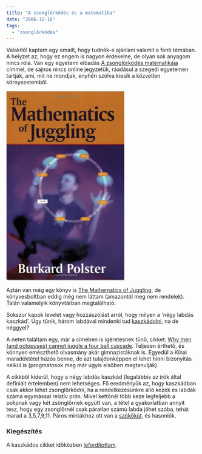```yaml
---
title: "A zsonglőrködés és a matematika"
date: "2006-12-16"
tags: 
  - "zsonglőrködés"
---
```


Valakitől kaptam egy emailt, hogy tudnék-e ajánlani valamit a fenti témában. A helyzet az, hogy ez engem is nagyon érdekelne, de olyan sok anyagom nincs róla. Van egy egyetemi előadás [A zsonglőrködés matematikája](http://www.math.u-szeged.hu/tagok/czedli/oktatas/zs-mat.htm) címmel, de sajnos nincs online jegyzetük, ráadásul a szegedi egyetemen tartják, ami, mit ne mondjak, enyhén szólva kiesik a közvetlen környezetemből.

![Capture](images/Capture-311x500.webp)

Aztán van még egy könyv is [The Mathematics of Juggling](http://www.amazon.com/Mathematics-Juggling-Burkard-Polster/dp/0387955135), de könyvesboltban eddig még nem láttam (amazontól meg nem rendelek). Talán valamelyik könyvtárban megtalálható.

Sokszor kapok levelet vagy hozzászólást arról, hogy milyen a 'négy labdás kaszkád'. Úgy tűnik, három labdával mindenki tud [kaszkádolni](http://zsonglor.csokavar.hu/tricks/ball3Cascade.php), na de néggyel?

A neten találtam egy, már a címében is ígéretesnek tűnő, cikket: [Why men (and octopuses) cannot juggle a four ball cascade](http://www.win.tue.nl/~sjouke/misc/jugglepaper.html). Teljesen érthető, és könnyen emészthető olvasmány akár gimnazistáknak is. Egyedül a Kínai maradéktétel húzós benne, de azt tulajdonképpen el lehet hinni bizonyítás nélkül is (progmatosok meg már úgyis elsőben megtanulják).

A cikkből kiderül, hogy a négy labdás kaszkád (legalábbis az írók által definiált értelemben) nem lehetséges. Fő eredményük az, hogy kaszkádban csak akkor lehet zsonglőrködni, ha a rendelkezésünkre álló kezek és labdák száma egymással relatív prím. Mivel kettőnél több keze legfeljebb a polipnak vagy két zsönglőrnek együtt van, a tétel a gyakorlatban annyit tesz, hogy egy zsonglőrnél csak páratlan számú labda jöhet szóba, tehát marad a 3,5,7,9,11. Páros mintákhoz ott van a [szökőkút](http://zsonglor.csokavar.hu/tricks/ball4FountainSynchronous.php), és hasonlók.

### Kiegészítés

A kaszkádos cikket időközben [lefordítottam](http://zsonglor.csokavar.hu/numbers/cascade/).
